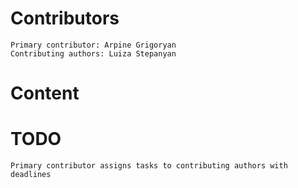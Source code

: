 
  # Contributors
    Primary contributor: Arpine Grigoryan
    Contributing authors: Luiza Stepanyan
  # Content  
  # TODO
    Primary contributor assigns tasks to contributing authors with deadlines
